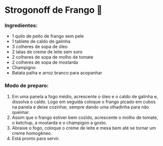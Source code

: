 # Strogonoff de Frango :chicken:

### Ingredientes:

* 1 quilo de peito de frango sem pele
* 1 tablete de caldo de galinha
* 3 colheres de sopa de óleo
* 2 latas de creme de leite sem soro
* 2 colheres de sopa de molho de tomate
* 2 colheres de sopa de mostarda
* Champigno
* Batata palha e arroz branco para acopanhar

### Modo de preparo:

1. Em uma panela a fogo médio, acrescente o óleo e o caldo de galinha e, dissolva o caldo. Logo em seguida coloque o frango picado em cubos na panela e deixe cozinhar, sempre dando uma olhadinha para não queimar.
2. Assim que o frango estiver bem cozido, acrescente o molho de tomate, o ketchup, a mostarda e o champigon a gosto.
3. Abraixe o fogo, coloque o creme de leite e mexa bem até se tornar um creme homogêneo.
4. Está pronto para servir.





